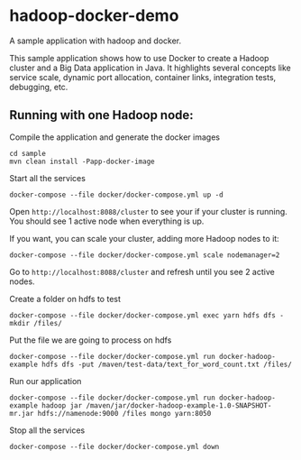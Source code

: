 # hadoop-docker-demo
A sample application with hadoop and docker.

This sample application shows how to use Docker to create a Hadoop cluster and a Big Data application in Java. It highlights several concepts like service scale, dynamic port allocation, container links, integration tests, debugging, etc.

## Running with one Hadoop node:


Compile the application and generate the docker images

```
cd sample
mvn clean install -Papp-docker-image
``` 


Start all the services 

```
docker-compose --file docker/docker-compose.yml up -d
```

Open `http://localhost:8088/cluster` to see your if your cluster is running. You should see 1 active node when everything is up.

If you want, you can scale your cluster, adding more Hadoop nodes to it:
```
docker-compose --file docker/docker-compose.yml scale nodemanager=2
```
Go to `http://localhost:8088/cluster` and refresh until you see 2 active nodes.


Create a folder on hdfs to test

```
docker-compose --file docker/docker-compose.yml exec yarn hdfs dfs -mkdir /files/
```

Put the file we are going to process on hdfs

```
docker-compose --file docker/docker-compose.yml run docker-hadoop-example hdfs dfs -put /maven/test-data/text_for_word_count.txt /files/
```

Run our application
```
docker-compose --file docker/docker-compose.yml run docker-hadoop-example hadoop jar /maven/jar/docker-hadoop-example-1.0-SNAPSHOT-mr.jar hdfs://namenode:9000 /files mongo yarn:8050
```

Stop all the services
```
docker-compose --file docker/docker-compose.yml down
``` 
